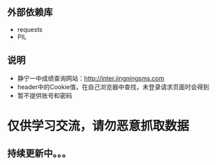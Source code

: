 ## 外部依赖库
- requests
- PIL

## 说明
- 静宁一中成绩查询网站：http://inter.jingningsms.com
- header中的Cookie值，在自己浏览器中查找，未登录请求页面时会得到
- 暂不提供账号和密码

# 仅供学习交流，请勿恶意抓取数据

## 持续更新中。。。
